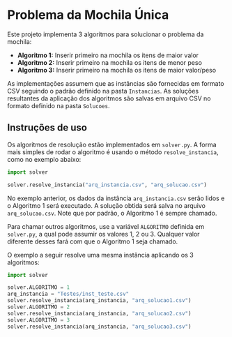 # Problema da Mochila Única

Este projeto implementa 3 algoritmos para solucionar o problema da mochila:
- **Algoritmo 1:** Inserir primeiro na mochila os itens de maior valor
- **Algoritmo 2:** Inserir primeiro na mochila os itens de menor peso
- **Algoritmo 3:** Inserir primeiro na mochila os itens de maior valor/peso

As implementações assumem que as instâncias são fornecidas em formato CSV seguindo o padrão definido na pasta `Instancias`. As soluções resultantes da aplicação dos algoritmos são salvas em arquivo CSV no formato definido na pasta `Solucoes`.

## Instruções de uso

Os algoritmos de resolução estão implementados em `solver.py`. A forma mais simples de rodar o algoritmo é usando o método `resolve_instancia`, como no exemplo abaixo:

```python
import solver

solver.resolve_instancia("arq_instancia.csv", "arq_solucao.csv")
```

No exemplo anterior, os dados da instância `arq_instancia.csv` serão lidos e o Algoritmo 1 será executado. A solução obtida será salva no arquivo `arq_solucao.csv`. Note que por padrão, o Algoritmo 1 é sempre chamado.

Para chamar outros algoritmos, use a variável `ALGORITMO` definida em `solver.py`, a qual pode assumir os valores 1, 2 ou 3. Qualquer valor diferente desses fará com que o Algoritmo 1 seja chamado.

O exemplo a seguir resolve uma mesma instância aplicando os 3 algoritmos:

```python
import solver

solver.ALGORITMO = 1
arq_instancia = "Testes/inst_teste.csv"
solver.resolve_instancia(arq_instancia, "arq_solucao1.csv")
solver.ALGORITMO = 2
solver.resolve_instancia(arq_instancia, "arq_solucao2.csv")
solver.ALGORITMO = 3
solver.resolve_instancia(arq_instancia, "arq_solucao3.csv")
```
